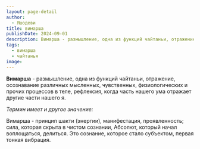 ```yaml
---
layout: page-detail
author:
  - Яшодеви
title: вимарша
publishDate: 2024-09-01
description: Вимарша - размышление, одна из функций чайтаньи, отражение, осознавание различных мысленных, чувственных, физиологических и прочих процессов в теле, рефлексия, когда часть нашего ума отражает другие части нашего я.
tags:
  - вимарша
  - чайтанья
image:
---
```

**Вимарша** - размышление, одна из функций чайтаньи, отражение, осознавание различных мысленных, чувственных, физиологических и прочих процессов в теле, рефлексия, когда часть нашего ума отражает другие части нашего я.

*Термин имеет и другое значение:*

Вимарша - принцип шакти (энергии), манифестация, проявленность; сила, которая скрыта в чистом сознании, Абсолют, который начал воплощаться, делиться. Это сознание, которое стало субъектом, первая тонкая вибрация.

